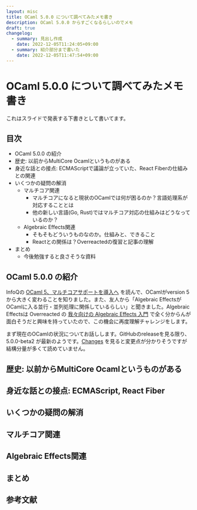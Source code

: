 ```yaml
---
layout: misc
title: OCaml 5.0.0 について調べてみたメモ書き
description: OCaml 5.0.0 からすごくなるらしいのでメモ
draft: true
changelog:
  - summary: 見出し作成
    date: 2022-12-05T11:24:05+09:00
  - summary: 紹介部分まで書いた
    date: 2022-12-05T11:47:54+09:00
---
```


# OCaml 5.0.0 について調べてみたメモ書き

これはスライドで発表する下書きとして書いてます。

## 目次

- OCaml 5.0.0 の紹介
- 歴史: 以前からMultiCore Ocamlというものがある
- 身近な話との接点: ECMAScriptで議論が立っていた、React Fiberの仕組みとの関連
- いくつかの疑問の解消
  - マルチコア関連
    - マルチコアになると現状のOCamlでは何が困るのか？言語処理系が対応することとは
    - 他の新しい言語(Go, Rust)ではマルチコア対応の仕組みはどうなっているのか？
  - Algebraic Effects関連
    - そもそもどういうものなのか。仕組みと、できること
    - Reactとの関係は？Overreactedの復習と記事の理解
- まとめ
  - 今後勉強すると良さそうな資料

## OCaml 5.0.0 の紹介

InfoQの [OCaml 5、マルチコアサポートを導入へ](https://www.infoq.com/jp/news/2021/11/ocaml-5-multicore/) を読んで、OCamlがversion 5から大きく変わることを知りました。また、友人から「Algebraic EffectsがOCamlに入る並行・並列処理に関係しているらしい」と聞きました。Algebraic Effectsは Overreacted の [我々向けの Algebraic Effects 入門](https://overreacted.io/ja/algebraic-effects-for-the-rest-of-us/) で全く分からんが面白そうだと興味を持っていたので、この機会に再度理解チャレンジをします。

まず現在のOCamlの状況についてお話しします。GitHubのreleaseを見る限り、5.0.0-beta2 が最新のようです。[Changes](https://github.com/ocaml/ocaml/blob/5.0.0-beta2/Changes) を見ると変更点が分かりそうですが結構分量が多くて読めていません。

## 歴史: 以前からMultiCore Ocamlというものがある

## 身近な話との接点: ECMAScript, React Fiber

## いくつかの疑問の解消

## マルチコア関連

## Algebraic Effects関連

## まとめ

## 参考文献
